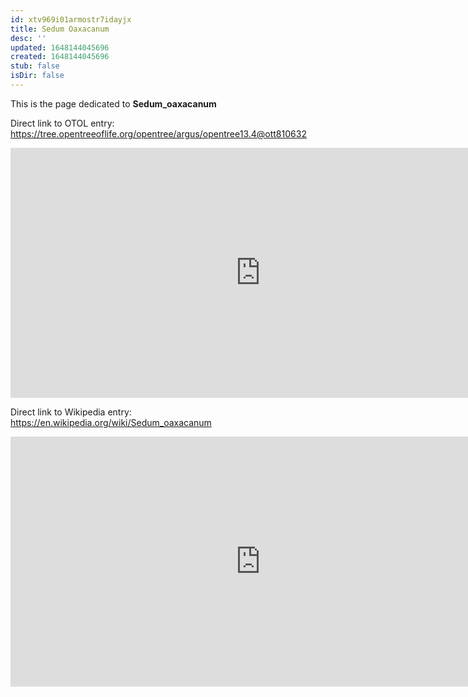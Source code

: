 ```yaml
---
id: xtv969i01armostr7idayjx
title: Sedum Oaxacanum
desc: ''
updated: 1648144045696
created: 1648144045696
stub: false
isDir: false
---
```

This is the page dedicated to **Sedum_oaxacanum**


Direct link to OTOL entry: https://tree.opentreeoflife.org/opentree/argus/opentree13.4@ott810632



<html>
    <body>
    <iframe src="https://tree.opentreeoflife.org/opentree/argus/opentree13.4@ott810632"
    width="800" height="400" frameborder="0" allowfullscreen> </iframe>
    </body>
</html>
    


Direct link to Wikipedia entry: https://en.wikipedia.org/wiki/Sedum_oaxacanum



<html>
    <body>
    <iframe src="https://en.wikipedia.org/wiki/Sedum_oaxacanum"
    width="800" height="400" frameborder="0" allowfullscreen> </iframe>
    </body>
</html>
    
